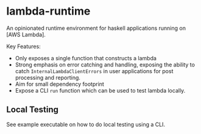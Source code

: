 # lambda-runtime

An opinionated runtime environment for haskell applications running on [AWS Lambda].

Key Features:

- Only exposes a single function that constructs a lambda
- Strong emphasis on error catching and handling, exposing the ability to catch `InternalLambdaClientErrors` in user applications for post processing and reporting.
- Aim for small dependency footprint
- Expose a CLI `run` function which can be used to test lambda locally.

## Local Testing

See example executable on how to do local testing using a CLI.
